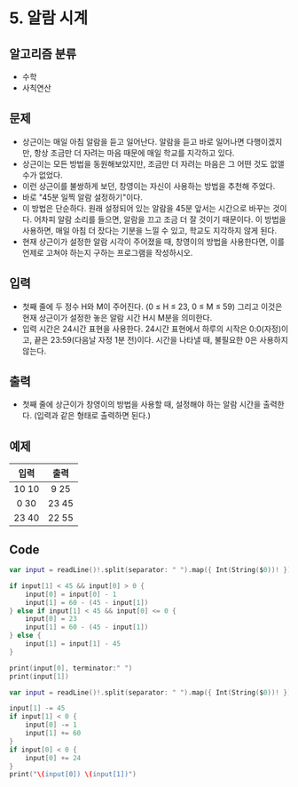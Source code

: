 # 5. 알람 시계
## 알고리즘 분류
* 수학
* 사칙연산

## 문제
* 상근이는 매일 아침 알람을 듣고 일어난다. 알람을 듣고 바로 일어나면 다행이겠지만, 항상 조금만 더 자려는 마음 때문에 매일 학교를 지각하고 있다.
* 상근이는 모든 방법을 동원해보았지만, 조금만 더 자려는 마음은 그 어떤 것도 없앨 수가 없었다.
* 이런 상근이를 불쌍하게 보던, 창영이는 자신이 사용하는 방법을 추천해 주었다.
* 바로 "45분 일찍 알람 설정하기"이다.
* 이 방법은 단순하다. 원래 설정되어 있는 알람을 45분 앞서는 시간으로 바꾸는 것이다. 어차피 알람 소리를 들으면, 알람을 끄고 조금 더 잘 것이기 때문이다. 이 방법을 사용하면, 매일 아침 더 잤다는 기분을 느낄 수 있고, 학교도 지각하지 않게 된다.
* 현재 상근이가 설정한 알람 시각이 주어졌을 때, 창영이의 방법을 사용한다면, 이를 언제로 고쳐야 하는지 구하는 프로그램을 작성하시오.



## 입력
* 첫째 줄에 두 정수 H와 M이 주어진다. (0 ≤ H ≤ 23, 0 ≤ M ≤ 59) 그리고 이것은 현재 상근이가 설정한 놓은 알람 시간 H시 M분을 의미한다.
* 입력 시간은 24시간 표현을 사용한다. 24시간 표현에서 하루의 시작은 0:0(자정)이고, 끝은 23:59(다음날 자정 1분 전)이다. 시간을 나타낼 때, 불필요한 0은 사용하지 않는다.

## 출력
* 첫째 줄에 상근이가 창영이의 방법을 사용할 때, 설정해야 하는 알람 시간을 출력한다. (입력과 같은 형태로 출력하면 된다.)

## 예제
|입력|출력|
|:---:|:---:|
|10 10|9 25|
|0 30|23 45|
|23 40|22 55|

## Code
```swift
var input = readLine()!.split(separator: " ").map({ Int(String($0))! })

if input[1] < 45 && input[0] > 0 {
    input[0] = input[0] - 1
    input[1] = 60 - (45 - input[1])
} else if input[1] < 45 && input[0] <= 0 {
    input[0] = 23
    input[1] = 60 - (45 - input[1])
} else {
    input[1] = input[1] - 45
}

print(input[0], terminator:" ")
print(input[1])
```
```swift
var input = readLine()!.split(separator: " ").map({ Int(String($0))! })

input[1] -= 45
if input[1] < 0 {
    input[0] -= 1
    input[1] += 60
}
if input[0] < 0 {
    input[0] += 24
}
print("\(input[0]) \(input[1])")
```